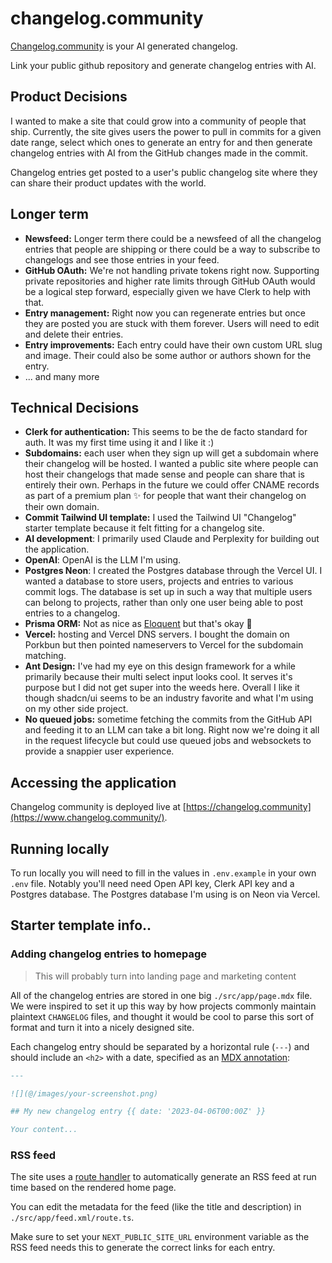 # changelog.community

[Changelog.community](https://www.changelog.community/) is your AI generated changelog.

Link your public github repository and generate changelog entries with AI.

## Product Decisions

I wanted to make a site that could grow into a community of people that ship. Currently, the site gives users the power to pull in commits for a given date range, select which ones to generate an entry for and then generate changelog entries with AI from the GitHub changes made in the commit.

Changelog entries get posted to a user's public changelog site where they can share their product updates with the world.

## Longer term

- **Newsfeed:** Longer term there could be a newsfeed of all the changelog entries that people are shipping or there could be a way to subscribe to changelogs and see those entries in your feed.
- **GitHub OAuth:** We're not handling private tokens right now. Supporting private repositories and higher rate limits through GitHub OAuth would be a logical step forward, especially given we have Clerk to help with that.
- **Entry management:** Right now you can regenerate entries but once they are posted you are stuck with them forever. Users will need to edit and delete their entries.
- **Entry improvements:** Each entry could have their own custom URL slug and image. Their could also be some author or authors shown for the entry.
- ... and many more

## Technical Decisions

- **Clerk for authentication:** This seems to be the de facto standard for auth. It was my first time using it and I like it :)
- **Subdomains:** each user when they sign up will get a subdomain where their changelog will be hosted. I wanted a public site where people can host their changelogs that made sense and people can share that is entirely their own. Perhaps in the future we could offer CNAME records as part of a premium plan ✨ for people that want their changelog on their own domain.
- **Commit Tailwind UI template:** I used the Tailwind UI "Changelog" starter template because it felt fitting for a changelog site.
- **AI development**: I primarily used Claude and Perplexity for building out the application.
- **OpenAI**: OpenAI is the LLM I'm using.
- **Postgres Neon**: I created the Postgres database through the Vercel UI. I wanted a database to store users, projects and entries to various commit logs. The database is set up in such a way that multiple users can belong to projects, rather than only one user being able to post entries to a changelog.
- **Prisma ORM:** Not as nice as [Eloquent](https://laravel.com/docs/11.x/eloquent) but that's okay 🤪
- **Vercel:** hosting and Vercel DNS servers. I bought the domain on Porkbun but then pointed nameservers to Vercel for the subdomain matching.
- **Ant Design:** I've had my eye on this design framework for a while primarily because their multi select input looks cool. It serves it\'s purpose but I did not get super into the weeds here. Overall I like it though shadcn/ui seems to be an industry favorite and what I\'m using on my other side project.
- **No queued jobs:** sometime fetching the commits from the GitHub API and feeding it to an LLM can take a bit long. Right now we're doing it all in the request lifecycle but could use queued jobs and websockets to provide a snappier user experience.

## Accessing the application

Changelog community is deployed live at [https://changelog.community](https://www.changelog.community/).

## Running locally

To run locally you will need to fill in the values in `.env.example` in your own `.env` file. Notably you'll need need Open API key, Clerk API key and a Postgres database. The Postgres database I'm using is on Neon via Vercel.

## Starter template info..

### Adding changelog entries to homepage

> This will probably turn into landing page and marketing content

All of the changelog entries are stored in one big `./src/app/page.mdx` file. We were inspired to set it up this way by how projects commonly maintain plaintext `CHANGELOG` files, and thought it would be cool to parse this sort of format and turn it into a nicely designed site.

Each changelog entry should be separated by a horizontal rule (`---`) and should include an `<h2>` with a date, specified as an [MDX annotation](https://github.com/bradlc/mdx-annotations):

```md
---

![](@/images/your-screenshot.png)

## My new changelog entry {{ date: '2023-04-06T00:00Z' }}

Your content...
```

### RSS feed

The site uses a [route handler](https://nextjs.org/docs/app/building-your-application/routing/router-handlers) to automatically generate an RSS feed at run time based on the rendered home page.

You can edit the metadata for the feed (like the title and description) in `./src/app/feed.xml/route.ts`.

Make sure to set your `NEXT_PUBLIC_SITE_URL` environment variable as the RSS feed needs this to generate the correct links for each entry.
